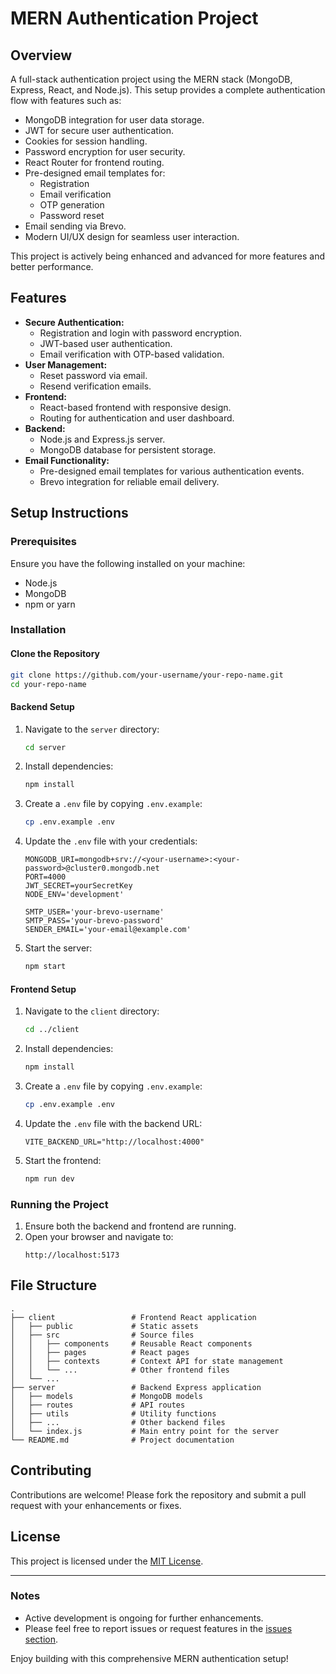 # MERN Authentication Project

## Overview
A full-stack authentication project using the MERN stack (MongoDB, Express, React, and Node.js). This setup provides a complete authentication flow with features such as:

- MongoDB integration for user data storage.
- JWT for secure user authentication.
- Cookies for session handling.
- Password encryption for user security.
- React Router for frontend routing.
- Pre-designed email templates for:
  - Registration
  - Email verification
  - OTP generation
  - Password reset
- Email sending via Brevo.
- Modern UI/UX design for seamless user interaction.

This project is actively being enhanced and advanced for more features and better performance.

## Features
- **Secure Authentication:**
  - Registration and login with password encryption.
  - JWT-based user authentication.
  - Email verification with OTP-based validation.
- **User Management:**
  - Reset password via email.
  - Resend verification emails.
- **Frontend:**
  - React-based frontend with responsive design.
  - Routing for authentication and user dashboard.
- **Backend:**
  - Node.js and Express.js server.
  - MongoDB database for persistent storage.
- **Email Functionality:**
  - Pre-designed email templates for various authentication events.
  - Brevo integration for reliable email delivery.

## Setup Instructions

### Prerequisites
Ensure you have the following installed on your machine:
- Node.js
- MongoDB
- npm or yarn

### Installation

#### Clone the Repository
```bash
git clone https://github.com/your-username/your-repo-name.git
cd your-repo-name
```

#### Backend Setup
1. Navigate to the `server` directory:
   ```bash
   cd server
   ```
2. Install dependencies:
   ```bash
   npm install
   ```
3. Create a `.env` file by copying `.env.example`:
   ```bash
   cp .env.example .env
   ```
4. Update the `.env` file with your credentials:
   ```
   MONGODB_URI=mongodb+srv://<your-username>:<your-password>@cluster0.mongodb.net
   PORT=4000
   JWT_SECRET=yourSecretKey
   NODE_ENV='development'

   SMTP_USER='your-brevo-username'
   SMTP_PASS='your-brevo-password'
   SENDER_EMAIL='your-email@example.com'
   ```
5. Start the server:
   ```bash
   npm start
   ```

#### Frontend Setup
1. Navigate to the `client` directory:
   ```bash
   cd ../client
   ```
2. Install dependencies:
   ```bash
   npm install
   ```
3. Create a `.env` file by copying `.env.example`:
   ```bash
   cp .env.example .env
   ```
4. Update the `.env` file with the backend URL:
   ```
   VITE_BACKEND_URL="http://localhost:4000"
   ```
5. Start the frontend:
   ```bash
   npm run dev
   ```

### Running the Project
1. Ensure both the backend and frontend are running.
2. Open your browser and navigate to:
   ```
   http://localhost:5173
   ```

## File Structure
```
.
├── client                 # Frontend React application
│   ├── public             # Static assets
│   ├── src                # Source files
│   │   ├── components     # Reusable React components
│   │   ├── pages          # React pages
│   │   ├── contexts       # Context API for state management
│   │   └── ...            # Other frontend files
│   └── ...
├── server                 # Backend Express application
│   ├── models             # MongoDB models
│   ├── routes             # API routes
│   ├── utils              # Utility functions
│   ├── ...                # Other backend files
│   └── index.js           # Main entry point for the server
└── README.md              # Project documentation
```

## Contributing
Contributions are welcome! Please fork the repository and submit a pull request with your enhancements or fixes.

## License
This project is licensed under the [MIT License](LICENSE).

---

### Notes
- Active development is ongoing for further enhancements.
- Please feel free to report issues or request features in the [issues section](https://github.com/your-username/your-repo-name/issues).

Enjoy building with this comprehensive MERN authentication setup!
